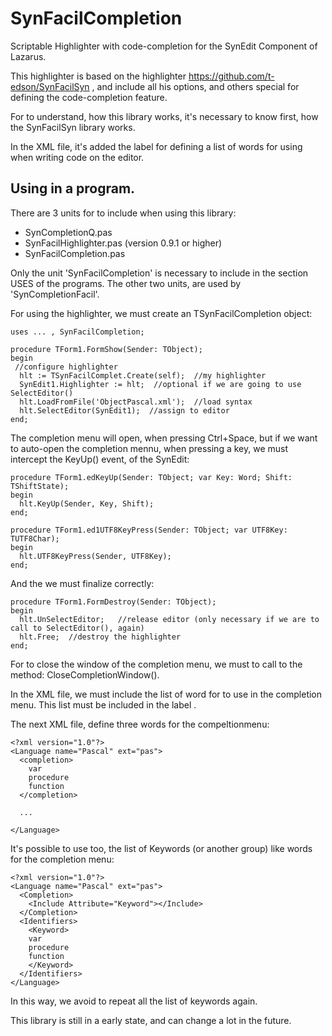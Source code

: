 SynFacilCompletion
===================

Scriptable Highlighter with code-completion for the SynEdit Component of Lazarus. 

This highlighter is based on the highlighter https://github.com/t-edson/SynFacilSyn , and include all his options, and others special for defining the code-completion feature.

For to understand, how this library works, it's necessary to know first, how the SynFacilSyn library works.
 
In the XML file, it's added the label <COMPLETION> for defining a list of words for using when writing code on the editor.

## Using in a program.

There are 3 units for to include  when using this library:

* SynCompletionQ.pas
* SynFacilHighlighter.pas  (version 0.9.1 or higher)
* SynFacilCompletion.pas

Only the unit 'SynFacilCompletion' is necessary to include in the section USES of the programs. The other two units, are used by 'SynCompletionFacil'.

For using the highlighter, we must create an TSynFacilCompletion object: 

```
uses ... , SynFacilCompletion;

procedure TForm1.FormShow(Sender: TObject);
begin
 //configure highlighter
  hlt := TSynFacilComplet.Create(self);  //my highlighter
  SynEdit1.Highlighter := hlt;  //optional if we are going to use SelectEditor()
  hlt.LoadFromFile('ObjectPascal.xml');  //load syntax
  hlt.SelectEditor(SynEdit1);  //assign to editor
end;
```

The completion menu will open, when pressing Ctrl+Space, but if we want to auto-open the completion mennu, when pressing a key, we must intercept the KeyUp() event, of the SynEdit:

```
procedure TForm1.edKeyUp(Sender: TObject; var Key: Word; Shift: TShiftState);
begin
  hlt.KeyUp(Sender, Key, Shift);
end;

procedure TForm1.ed1UTF8KeyPress(Sender: TObject; var UTF8Key: TUTF8Char);
begin
  hlt.UTF8KeyPress(Sender, UTF8Key);
end;
```

And the we must finalize correctly:

```
procedure TForm1.FormDestroy(Sender: TObject);
begin
  hlt.UnSelectEditor;   //release editor (only necessary if we are to call to SelectEditor(), again)
  hlt.Free;  //destroy the highlighter
end;
```

For to close the window of the completion menu, we must to call to the method:  CloseCompletionWindow().

In the XML file, we must include the list of word for to use in the completion menu. This list must be included in the label <COMPLETION>. 

The next XML file, define three words for the compeltionmenu:

```
<?xml version="1.0"?>
<Language name="Pascal" ext="pas">
  <completion>
    var
    procedure
    function 
  </completion>
  
  ...
  
</Language>
```

It's possible to use too, the list of Keywords (or another group) like words for the completion menu:

```
<?xml version="1.0"?>
<Language name="Pascal" ext="pas">
  <Completion> 
    <Include Attribute="Keyword"></Include>
  </Completion>
  <Identifiers>
    <Keyword>
    var
    procedure
    function 
    </Keyword>
  </Identifiers>
</Language>
```

In this way, we avoid to repeat all the list of keywords again.

This library is still in a early state, and can change a lot in the future.


